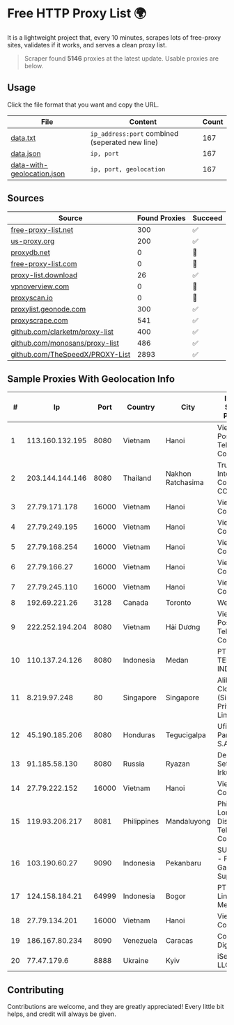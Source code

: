 
# Free HTTP Proxy List 🌍

It is a lightweight project that, every 10 minutes, scrapes lots of free-proxy sites, validates if it works, and serves a clean proxy list.


> Scraper found **5146** proxies at the latest update. Usable proxies are below.

## Usage

Click the file format that you want and copy the URL.


|File|Content|Count|
|----|-------|-----|
|[data.txt](https://raw.githubusercontent.com/themiralay/Proxy-List-World/master/data.txt)|`ip_address:port` combined (seperated new line)|167|
|[data.json](https://raw.githubusercontent.com/themiralay/Proxy-List-World/master/data.json)|`ip, port`|167|
|[data-with-geolocation.json](https://raw.githubusercontent.com/themiralay/Proxy-List-World/master/data-with-geolocation.json)|`ip, port, geolocation`|167|

## Sources

|Source|Found Proxies|Succeed|
|------|-------------|-------|
|[free-proxy-list.net](https://free-proxy-list.net)|300|✅|
|[us-proxy.org](https://www.us-proxy.org)|200|✅|
|[proxydb.net](http://proxydb.net)|0|🚫|
|[free-proxy-list.com](https://free-proxy-list.com/?page=&port=&type%5B%5D=http&type%5B%5D=https&up_time=0&search=Search)|0|🚫|
|[proxy-list.download](https://www.proxy-list.download/HTTP)|26|✅|
|[vpnoverview.com](https://vpnoverview.com/privacy/anonymous-browsing/free-proxy-servers)|0|🚫|
|[proxyscan.io](https://www.proxyscan.io)|0|🚫|
|[proxylist.geonode.com](https://proxylist.geonode.com/api/proxy-list?limit=300&page=1&sort_by=lastChecked&sort_type=desc&protocols=http,https)|300|✅|
|[proxyscrape.com](https://api.proxyscrape.com/v2/?request=displayproxies&protocol=http&timeout=10000&country=all&ssl=all&anonymity=all)|541|✅|
|[github.com/clarketm/proxy-list](https://raw.githubusercontent.com/clarketm/proxy-list/master/proxy-list-raw.txt)|400|✅|
|[github.com/monosans/proxy-list](https://raw.githubusercontent.com/monosans/proxy-list/main/proxies/http.txt)|486|✅|
|[github.com/TheSpeedX/PROXY-List](https://raw.githubusercontent.com/TheSpeedX/PROXY-List/master/http.txt)|2893|✅|


## Sample Proxies With Geolocation Info

|#|Ip|Port|Country|City|Internet Service Provider|
|-|--|----|-------|----|-------------------------|
|1|113.160.132.195|8080|Vietnam|Hanoi|VietNam Post and Telecom Corporation|
|2|203.144.144.146|8080|Thailand|Nakhon Ratchasima|True Internet Corporation CO. Ltd.|
|3|27.79.171.178|16000|Vietnam|Hanoi|Viettel Corporation|
|4|27.79.249.195|16000|Vietnam|Hanoi|Viettel Corporation|
|5|27.79.168.254|16000|Vietnam|Hanoi|Viettel Corporation|
|6|27.79.166.27|16000|Vietnam|Hanoi|Viettel Corporation|
|7|27.79.245.110|16000|Vietnam|Hanoi|Viettel Corporation|
|8|192.69.221.26|3128|Canada|Toronto|WebNX, Inc.|
|9|222.252.194.204|8080|Vietnam|Hải Dương|VietNam Post and Telecom Corporation|
|10|110.137.24.126|8080|Indonesia|Medan|PT. TELKOM INDONESIA|
|11|8.219.97.248|80|Singapore|Singapore|Alibaba Cloud (Singapore) Private Limited|
|12|45.190.185.206|8080|Honduras|Tegucigalpa|Ufinet Panama S.A.|
|13|91.185.58.130|8080|Russia|Ryazan|Delovaya Set' - Irkutsk|
|14|27.79.222.152|16000|Vietnam|Hanoi|Viettel Corporation|
|15|119.93.206.217|8081|Philippines|Mandaluyong|Philippine Long Distance Telephone Co.|
|16|103.190.60.27|9090|Indonesia|Pekanbaru|SUPERLINK - PT Garuda Super Link|
|17|124.158.184.21|64999|Indonesia|Bogor|PT Jala Lintas Media|
|18|27.79.134.201|16000|Vietnam|Hanoi|Viettel Corporation|
|19|186.167.80.234|8090|Venezuela|Caracas|Corporacion Digitel C.A|
|20|77.47.179.6|8888|Ukraine|Kyiv|iServerHost LLC|



## Contributing

Contributions are welcome, and they are greatly appreciated! Every
little bit helps, and credit will always be given.

